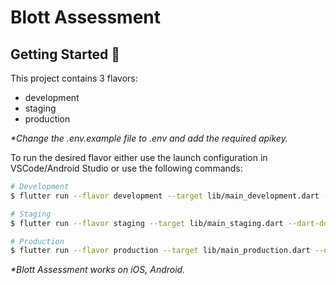 # Blott Assessment

## Getting Started 🚀

This project contains 3 flavors:

- development
- staging
- production


_\*Change the .env.example file to .env and add the required apikey._

To run the desired flavor either use the launch configuration in VSCode/Android Studio or use the following commands:

```sh
# Development
$ flutter run --flavor development --target lib/main_development.dart --dart-define-from-file .env

# Staging
$ flutter run --flavor staging --target lib/main_staging.dart --dart-define-from-file .env

# Production
$ flutter run --flavor production --target lib/main_production.dart --dart-define-from-file .env
```

_\*Blott Assessment works on iOS, Android._